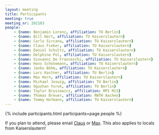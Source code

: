 ```yaml
---
layout: meeting
title: Participants
meeting: true
meeting_nr: 202103
people:
    - {name: Benjamin Lorenz, affiliation: TU Berlin}
    - {name: Bill Hart, affiliation: TU Kaiserslautern}
    - {name: Carlo Sircana, affiliation: TU Kaiserslautern}
    - {name: Claus Fieker, affiliation: TU Kaiserslautern}
    - {name: Daniel Schultz, affiliation: TU Kaiserslautern}
    - {name: Delphine Pol, affiliation: TU Kaiserslautern}
    - {name: Giovanni De Franceschi, affiliation: TU Kaiserslautern}
    - {name: Hans Schönemann, affiliation: TU Kaiserslautern}
    - {name: Janko Böhm, affiliation: TU Kaiserslautern}
    - {name: Lars Kastner, affiliation: TU Berlin}
    - {name: Max Horn, affiliation: TU Kaiserslautern}
    - {name: Michael Joswig, affiliation: TU Berlin}
    - {name: Oguzhan Yuruk, affiliation: TU Berlin}
    - {name: Taylor Brysiewicz, affiliation: MPI MiS}
    - {name: Thomas Breuer, affiliation: RWTH Aachen}
    - {name: Tommy Hofmann, affiliation: TU Kaiserslautern}
---
```


{% include participants.html participants=page.people %}

If you plan to attend, please email [Claus](mailto:fieker@mathematik.uni-kl.de)
or [Max](mailto:horn@mathematik.uni-kl.de).
This also applies to locals from Kaiserslautern!
